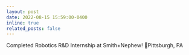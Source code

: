```yaml
---
layout: post
date: 2022-08-15 15:59:00-0400
inline: true
related_posts: false
---
```


Completed Robotics R&D Internship at Smith+Nephew! 📍Pittsburgh, PA